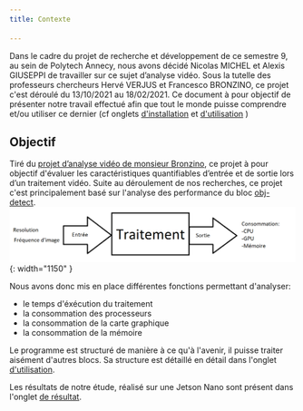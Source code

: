 ```yaml
---
title: Contexte

---
```


Dans le cadre du projet de recherche et développement de ce semestre 9, au sein de Polytech Annecy, nous avons décidé Nicolas MICHEL et Alexis GIUSEPPI de travailler sur ce sujet d’analyse vidéo. Sous la tutelle des professeurs chercheurs Hervé VERJUS et Francesco BRONZINO, ce projet c'est déroulé du 13/10/2021 au 18/02/2021. Ce document à pour objectif de présenter notre travail effectué afin que tout le monde puisse comprendre et/ou utiliser ce dernier (cf onglets [d'installation](http://127.0.0.1:4000/video_analyse_performance_report/Installation.html) et [d'utilisation](http://127.0.0.1:4000/video_analyse_performance_report/Utilisation.html) )

## Objectif
Tiré du [projet d’analyse vidéo de monsieur Bronzino](https://github.com/USMB-NS/VideoAnalyticsRD), ce projet à pour objectif d'évaluer les caractéristiques quantifiables d’entrée et de sortie lors d’un traitement vidéo.
Suite au déroulement de nos recherches, ce projet c'est principalement basé sur l'analyse des performance du bloc [obj-detect](https://github.com/USMB-NS/VideoAnalyticsRD/blob/master/blocks/obj_detect.py). 
![alt](illustration1.png){: width="1150" }

Nous avons donc mis en place différentes fonctions permettant d'analyser:
* le temps d'éxécution du traitement
* la consommation des processeurs
* la consommation de la carte graphique
* la consommation de la mémoire

Le programme est structuré de manière à ce qu'à l'avenir, il puisse traiter aisément d'autres blocs. Sa structure est détaillé en détail dans l'onglet [d'utilisation](http://127.0.0.1:4000/video_analyse_performance_report/Utilisation.html).

Les résultats de notre étude, réalisé sur une Jetson Nano sont présent dans l'onglet [de résultat](http://127.0.0.1:4000/video_analyse_performance_report/R%C3%A9sultats.html).
